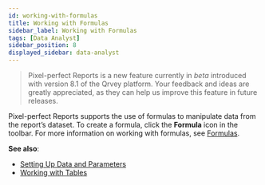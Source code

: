 ```yaml
---
id: working-with-formulas
title: Working with Formulas
sidebar_label: Working with Formulas
tags: [Data Analyst]
sidebar_position: 8
displayed_sidebar: data-analyst
---
```

<div style={{textAlign: "justify"}}>

> Pixel-perfect Reports is a new feature currently in *beta* introduced with version 8.1 of the Qrvey platform. Your feedback and ideas are greatly appreciated, as they can help us improve this feature in future releases.

Pixel-perfect Reports supports the use of formulas to manipulate data from the report’s dataset. To create a formula, click the **Formula** icon in the toolbar. For more information on working with formulas, see [Formulas](../05-Working%20with%20Data/Datasets/03-Analyze/formulas.md). 

**See also**:
- [Setting Up Data and Parameters](data-and-parameters.md)
- [Working with Tables](tables.md)

</div>